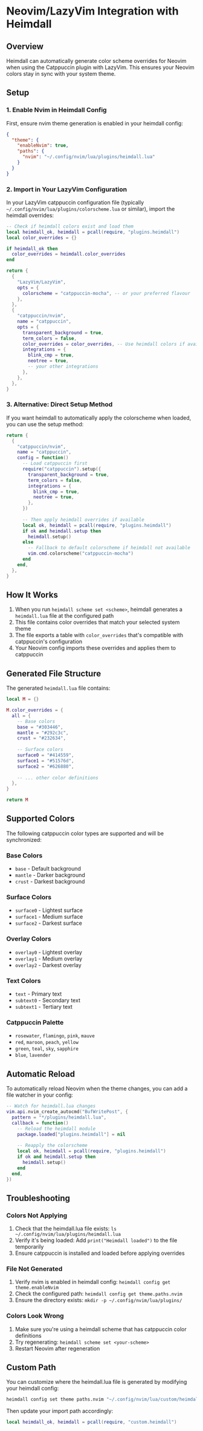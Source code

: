 # Neovim/LazyVim Integration with Heimdall

## Overview

Heimdall can automatically generate color scheme overrides for Neovim when using the Catppuccin plugin with LazyVim. This ensures your Neovim colors stay in sync with your system theme.

## Setup

### 1. Enable Nvim in Heimdall Config

First, ensure nvim theme generation is enabled in your heimdall config:

```json
{
  "theme": {
    "enableNvim": true,
    "paths": {
      "nvim": "~/.config/nvim/lua/plugins/heimdall.lua"
    }
  }
}
```

### 2. Import in Your LazyVim Configuration

In your LazyVim catppuccin configuration file (typically `~/.config/nvim/lua/plugins/colorscheme.lua` or similar), import the heimdall overrides:

```lua
-- Check if heimdall colors exist and load them
local heimdall_ok, heimdall = pcall(require, "plugins.heimdall")
local color_overrides = {}

if heimdall_ok then
  color_overrides = heimdall.color_overrides
end

return {
  {
    "LazyVim/LazyVim",
    opts = {
      colorscheme = "catppuccin-mocha", -- or your preferred flavour
    },
  },
  {
    "catppuccin/nvim",
    name = "catppuccin",
    opts = {
      transparent_background = true,
      term_colors = false,
      color_overrides = color_overrides, -- Use heimdall colors if available
      integrations = {
        blink_cmp = true,
        neotree = true,
        -- your other integrations
      },
    },
  },
}
```

### 3. Alternative: Direct Setup Method

If you want heimdall to automatically apply the colorscheme when loaded, you can use the setup method:

```lua
return {
  {
    "catppuccin/nvim",
    name = "catppuccin",
    config = function()
      -- Load catppuccin first
      require("catppuccin").setup({
        transparent_background = true,
        term_colors = false,
        integrations = {
          blink_cmp = true,
          neotree = true,
        },
      })
      
      -- Then apply heimdall overrides if available
      local ok, heimdall = pcall(require, "plugins.heimdall")
      if ok and heimdall.setup then
        heimdall.setup()
      else
        -- Fallback to default colorscheme if heimdall not available
        vim.cmd.colorscheme("catppuccin-mocha")
      end
    end,
  },
}
```

## How It Works

1. When you run `heimdall scheme set <scheme>`, heimdall generates a `heimdall.lua` file at the configured path
2. This file contains color overrides that match your selected system theme
3. The file exports a table with `color_overrides` that's compatible with catppuccin's configuration
4. Your Neovim config imports these overrides and applies them to catppuccin

## Generated File Structure

The generated `heimdall.lua` file contains:

```lua
local M = {}

M.color_overrides = {
  all = {
    -- Base colors
    base = "#303446",
    mantle = "#292c3c",
    crust = "#232634",
    
    -- Surface colors
    surface0 = "#414559",
    surface1 = "#51576d",
    surface2 = "#626880",
    
    -- ... other color definitions
  },
}

return M
```

## Supported Colors

The following catppuccin color types are supported and will be synchronized:

### Base Colors
- `base` - Default background
- `mantle` - Darker background
- `crust` - Darkest background

### Surface Colors
- `surface0` - Lightest surface
- `surface1` - Medium surface
- `surface2` - Darkest surface

### Overlay Colors
- `overlay0` - Lightest overlay
- `overlay1` - Medium overlay
- `overlay2` - Darkest overlay

### Text Colors
- `text` - Primary text
- `subtext0` - Secondary text
- `subtext1` - Tertiary text

### Catppuccin Palette
- `rosewater`, `flamingo`, `pink`, `mauve`
- `red`, `maroon`, `peach`, `yellow`
- `green`, `teal`, `sky`, `sapphire`
- `blue`, `lavender`

## Automatic Reload

To automatically reload Neovim when the theme changes, you can add a file watcher in your config:

```lua
-- Watch for heimdall.lua changes
vim.api.nvim_create_autocmd("BufWritePost", {
  pattern = "*/plugins/heimdall.lua",
  callback = function()
    -- Reload the heimdall module
    package.loaded["plugins.heimdall"] = nil
    
    -- Reapply the colorscheme
    local ok, heimdall = pcall(require, "plugins.heimdall")
    if ok and heimdall.setup then
      heimdall.setup()
    end
  end,
})
```

## Troubleshooting

### Colors Not Applying
1. Check that the heimdall.lua file exists: `ls ~/.config/nvim/lua/plugins/heimdall.lua`
2. Verify it's being loaded: Add `print("Heimdall loaded")` to the file temporarily
3. Ensure catppuccin is installed and loaded before applying overrides

### File Not Generated
1. Verify nvim is enabled in heimdall config: `heimdall config get theme.enableNvim`
2. Check the configured path: `heimdall config get theme.paths.nvim`
3. Ensure the directory exists: `mkdir -p ~/.config/nvim/lua/plugins/`

### Colors Look Wrong
1. Make sure you're using a heimdall scheme that has catppuccin color definitions
2. Try regenerating: `heimdall scheme set <your-scheme>`
3. Restart Neovim after regeneration

## Custom Path

You can customize where the heimdall.lua file is generated by modifying your heimdall config:

```bash
heimdall config set theme paths.nvim "~/.config/nvim/lua/custom/heimdall.lua"
```

Then update your import path accordingly:

```lua
local heimdall_ok, heimdall = pcall(require, "custom.heimdall")
```